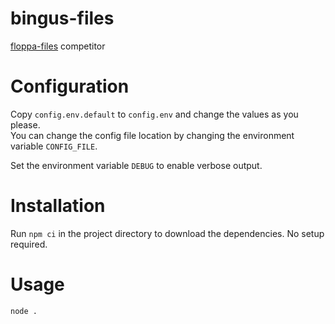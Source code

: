 # bingus-files

[floppa-files](https://github.com/gosher-studios/floppa-files) competitor

# Configuration

Copy `config.env.default` to `config.env` and change the values as you please.  
You can change the config file location by changing the environment variable `CONFIG_FILE`.

Set the environment variable `DEBUG` to enable verbose output. 

# Installation

Run `npm ci` in the project directory to download the dependencies. No setup required.

# Usage

```sh
node .
```